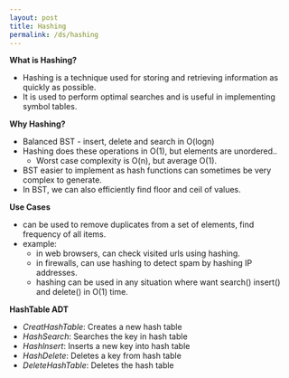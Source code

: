 ```yaml
---
layout: post
title: Hashing
permalink: /ds/hashing
---
```


**What is Hashing?**
- Hashing is a technique used for storing and retrieving information as quickly as possible. 
- It is used to perform optimal searches and is useful in implementing symbol tables.

**Why Hashing?**
- Balanced BST - insert, delete and search in O(logn)
- Hashing does these operations in O(1), but elements are unordered..
  - Worst case complexity is O(n), but average O(1).
- BST easier to implement as hash functions can sometimes be very complex to generate.
- In BST, we can also efficiently find floor and ceil of values.

**Use Cases**
- can be used to remove duplicates from a set of elements, find frequency of all items.
- example: 
    - in web browsers, can check visited urls using hashing. 
    - in firewalls, can use hashing to detect spam by hashing IP addresses.
    - hashing can be used in any situation where want search() insert() and delete() in O(1) time.

**HashTable ADT**
- *CreatHashTable*: Creates a new hash table
- *HashSearch*: Searches the key in hash table
- *Hashlnsert*: Inserts a new key into hash table
- *HashDelete*: Deletes a key from hash table
- *DeleteHashTable*: Deletes the hash table
